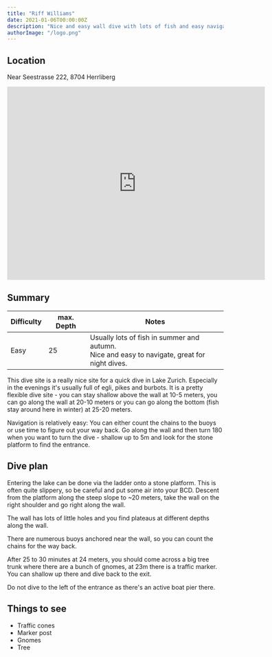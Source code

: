 ```yaml
---
title: "Riff Williams"
date: 2021-01-06T00:00:00Z
description: "Nice and easy wall dive with lots of fish and easy navigation, perfect for a night dive."
authorImage: "/logo.png"
---
```


## Location

Near Seestrasse 222, 8704 Herrliberg

<iframe src="https://www.google.com/maps/embed?pb=!1m18!1m12!1m3!1d568.9743005709943!2d8.608158147067284!3d47.28477089327282!2m3!1f0!2f0!3f0!3m2!1i1024!2i768!4f13.1!3m3!1m2!1s0x0%3A0x1bdd0a7fa210ccd2!2sTauchplatz%20Riff%20Williams!5e0!3m2!1sen!2sch!4v1609961004353!5m2!1sen!2sch" width="600" height="450" frameborder="0" style="border:0;" allowfullscreen="" aria-hidden="false" tabindex="0"></iframe>

## Summary

Difficulty | max. Depth | Notes
-----------|------------|-------
Easy       | 25         | Usually lots of fish in summer and autumn.<br>Nice and easy to navigate, great for night dives.

This dive site is a really nice site for a quick dive in Lake Zurich. Especially in the evenings it's usually full of egli, pikes and burbots.
It is a pretty flexible dive site - you can stay shallow above the wall at 10-5 meters, you can go along the wall at 20-10 meters or you can go along the bottom (fish stay around here in winter) at 25-20 meters.

Navigation is relatively easy: You can either count the chains to the buoys or use time to figure out your way back. Go along the wall and then turn 180 when you want to turn the dive - shallow up to 5m and look for the stone platform to find the entrance.

## Dive plan

Entering the lake can be done via the ladder onto a stone platform. This is often quite slippery, so be careful and put some air into your BCD.
Descent from the platform along the steep slope to ~20 meters, take the wall on the right shoulder and go right along the wall.

The wall has lots of little holes and you find plateaus at different depths along the wall.

There are numerous buoys anchored near the wall, so you can count the chains for the way back.

After 25 to 30 minutes at 24 meters, you should come across a big tree trunk where there are a bunch of gnomes, at 23m there is a traffic marker. You can shallow up there and dive back to the exit.

Do not dive to the left of the entrance as there's an active boat pier there.

## Things to see

- Traffic cones
- Marker post
- Gnomes
- Tree